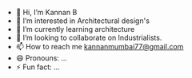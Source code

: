 - 👋 Hi, I’m Kannan B
- 👀 I’m interested in Architectural design's 
- 🌱 I’m currently learning architecture 
- 💞️ I’m looking to collaborate on Industrialists.
- 📫 How to reach me kannanmumbai77@gmail.com
- 😄 Pronouns: ...
- ⚡ Fun fact: ...

<!---
Tuti-architecture/Tuti-architecture is a ✨ special ✨ repository because its `README.md` (this file) appears on your GitHub profile.
You can click the Preview link to take a look at your changes.
--->
